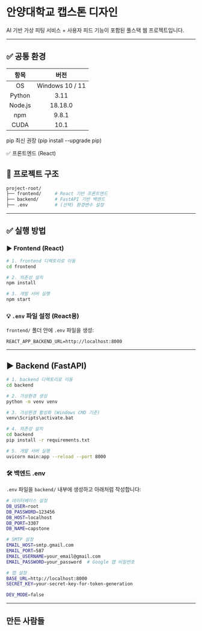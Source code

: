 # 안양대학교 캡스톤 디자인
AI 기반 가상 피팅 서비스 + 사용자 피드 기능이 포함된 풀스택 웹 프로젝트입니다.

***

## ✅ 공통 환경
|항목|버전|
|:-----:|:-----:|
|OS|Windows 10 / 11|
|Python|3.11|
|Node.js|18.18.0|
|npm|9.8.1|
|CUDA|10.1|
pip	최신 권장 (pip install --upgrade pip)

✅ 프론트엔드 (React)

## 📁 프로젝트 구조
```bash
project-root/
├── frontend/     # React 기반 프론트엔드
├── backend/      # FastAPI 기반 백엔드
├── .env          # (선택) 환경변수 설정
```

***

## ✅ 실행 방법
### ▶️ Frontend (React)
```bash
# 1. frontend 디렉토리로 이동
cd frontend

# 2. 의존성 설치
npm install

# 3. 개발 서버 실행
npm start
```

### 💡 ``.env`` 파일 설정 (React용)
``frontend/`` 폴더 안에 ``.env`` 파일을 생성:
```env
REACT_APP_BACKEND_URL=http://localhost:8000
```

***

## ▶️ Backend (FastAPI)
```bash
# 1. backend 디렉토리로 이동
cd backend

# 2. 가상환경 생성
python -m venv venv

# 3. 가상환경 활성화 (Windows CMD 기준)
venv\Scripts\activate.bat

# 4. 의존성 설치
cd backend
pip install -r requirements.txt

# 5. 개발 서버 실행
uvicorn main:app --reload --port 8000
```

### 🛠 백엔드 .env
``.env`` 파일을 ``backend/`` 내부에 생성하고 아래처럼 작성합니다:
```bash
# 데이터베이스 설정
DB_USER=root
DB_PASSWORD=123456
DB_HOST=localhost
DB_PORT=3307
DB_NAME=capstone

# SMTP 설정
EMAIL_HOST=smtp.gmail.com
EMAIL_PORT=587
EMAIL_USERNAME=your_email@gmail.com
EMAIL_PASSWORD=your_password  # Google 앱 비밀번호

# 앱 설정
BASE_URL=http://localhost:8000
SECRET_KEY=your-secret-key-for-token-generation

DEV_MODE=false
```

***

## 만든 사람들